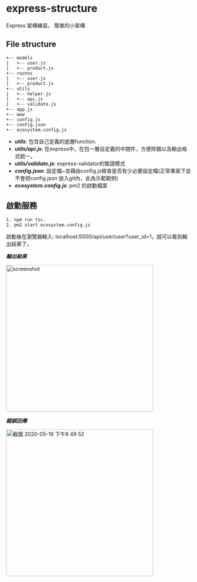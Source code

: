 # express-structure
Express 架構練習。
簡單的小架構
## File structure

```
+-- models
|   +-- user.js
|   +-- product.js
+-- routes
|   +-- user.js
|   +-- product.js
+-- utils
|   +-- helper.js
|   +-- api.js
|   +-- validate.js
+-- app.js
+-- www
+-- config.js
+-- config.json
+-- ecosystem.config.js
```

- ***utils***: 包含自己定義的底層function.
- ***utils/api.js***: 在express中，在包一層自定義的中間件，方便除錯以及輸出格式統一。
- ***utils/validate.js***: express-validator的驗證模式
- ***config.json***: 設定檔~並藉由config.js檢查是否有少必要設定檔(正常專案下並不會把config.json 放入git內，此為示範範例)
- ***ecosystem.config.js***: pm2 的啟動檔案
## 啟動服務 

```
1. npm run tsc.
2. pm2 start ecosystem.config.js
```
啟動後在瀏覽器輸入: localhost:5000/api/user/user?user_id=1，就可以看到輸出結果了。

***輸出結果***


<img width="400" alt="screenshot" src="https://user-images.githubusercontent.com/18310281/82120522-56d89580-97b9-11ea-82f0-44e4030085c5.png">


***錯誤回傳***


<img width="400" alt="截圖 2020-05-16 下午8 49 52" src="https://user-images.githubusercontent.com/18310281/82120654-52f94300-97ba-11ea-9fc4-215c92534061.png">



